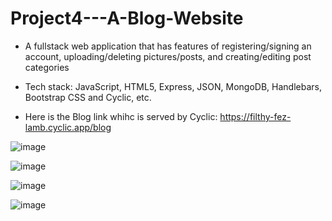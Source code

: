# Project4---A-Blog-Website

- A fullstack web application that has features of registering/signing an account, uploading/deleting pictures/posts, and creating/editing post categories

- Tech stack: JavaScript, HTML5, Express, JSON, MongoDB, Handlebars, Bootstrap CSS and Cyclic, etc. 

- Here is the Blog link whihc is served by Cyclic: https://filthy-fez-lamb.cyclic.app/blog 

![image](https://github.com/user-attachments/assets/8721efb3-239d-4fe1-a5a9-3a2fa63ab6ff)

![image](https://github.com/user-attachments/assets/e7a5f439-a36f-45aa-9005-4d4ee40c48e0)

![image](https://github.com/user-attachments/assets/623e0fbb-331f-40fe-a0b4-5faabb52f532)

![image](https://github.com/user-attachments/assets/0776daa0-ce1c-4b71-afcf-93b93346d096)
